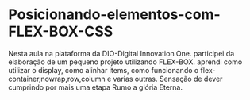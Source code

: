 # Posicionando-elementos-com-FLEX-BOX-CSS
Nesta aula na plataforma da DIO-Digital Innovation One. 
participei da elaboração de um pequeno projeto utilizando FLEX-BOX.
aprendi como utilizar o display, como alinhar items, como funcionando o flex-container,nowrap,row,column e varias outras.
Sensação de dever cumprindo por mais uma etapa Rumo a glória Eterna.
